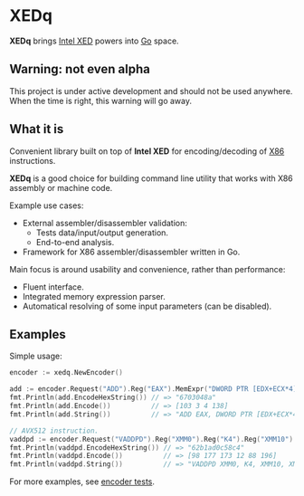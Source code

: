 # XEDq

**XEDq** brings [Intel XED](https://github.com/intelxed/xed) powers into [Go](https://golang.org/) space.

## Warning: not even alpha

This project is under active development and should not be used anywhere.  
When the time is right, this warning will go away.

## What it is

Convenient library built on top of **Intel XED** for encoding/decoding of 
[X86](https://ru.wikipedia.org/wiki/X86) instructions.

**XEDq** is a good choice for building command line utility that
works with X86 assembly or machine code.

Example use cases:
- External assembler/disassembler validation:
  - Tests data/input/output generation.
  - End-to-end analysis.
- Framework for X86 assembler/disassembler written in Go.

Main focus is around usability and convenience, rather than performance:
- Fluent interface.
- Integrated memory expression parser.
- Automatical resolving of some input parameters (can be disabled).

## Examples

Simple usage:

```go
encoder := xedq.NewEncoder()

add := encoder.Request("ADD").Reg("EAX").MemExpr("DWORD PTR [EDX+ECX*4]")
fmt.Println(add.EncodeHexString()) // => "6703048a"
fmt.Println(add.Encode())          // => [103 3 4 138]
fmt.Println(add.String())          // => "ADD EAX, DWORD PTR [EDX+ECX*4]"

// AVX512 instruction.
vaddpd := encoder.Request("VADDPD").Reg("XMM0").Reg("K4").Reg("XMM10").Reg("XMM20")
fmt.Println(vaddpd.EncodeHexString()) // => "62b1ad0c58c4"
fmt.Println(vaddpd.Encode())          // => [98 177 173 12 88 196]
fmt.Println(vaddpd.String())          // => "VADDPD XMM0, K4, XMM10, XMM20"
```

For more examples, see [encoder tests](src/xedq/encoder_test.go).
